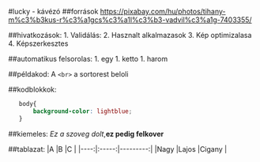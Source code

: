 #lucky - kávézó
##források
    https://pixabay.com/hu/photos/tihany-m%c3%b3kus-r%c3%a1gcs%c3%a1l%c3%b3-vadvil%c3%a1g-7403355/

##hivatkozások:
    1. Validálás:
    2. Hasznalt alkalmazasok
    3. Kép optimizalasa
    4. Képszerkesztes


##automatikus felsorolas:
    1. egy
    1. ketto
    1. harom

##példakod: 
    A `<br>` a sortorest beloli

##kodblokkok:
 ```css
    body{
        background-color: lightblue;
    }
```
##kiemeles:
_Ez a szoveg dolt_,__ez pedig felkover__

##tablazat:
|A    |B      |C         |
|----:|:-----:|---------:|
|Nagy |Lajos  |Cigany    |

